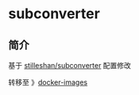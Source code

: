 # subconverter
## 简介
基于 [stilleshan/subconverter](https://github.com/stilleshan/subconverter) 配置修改

转移至 》[docker-images](https://github.com/shelken/docker-images/tree/main/apps/subconverter)
